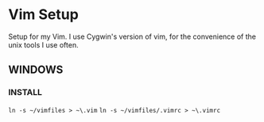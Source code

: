 Vim Setup
=========
Setup for my Vim.
I use Cygwin's version of vim, for the convenience of the unix tools I use
often.

WINDOWS
-------
### INSTALL
`ln -s ~/vimfiles > ~\.vim`
`ln -s ~/vimfiles/.vimrc > ~\.vimrc`

